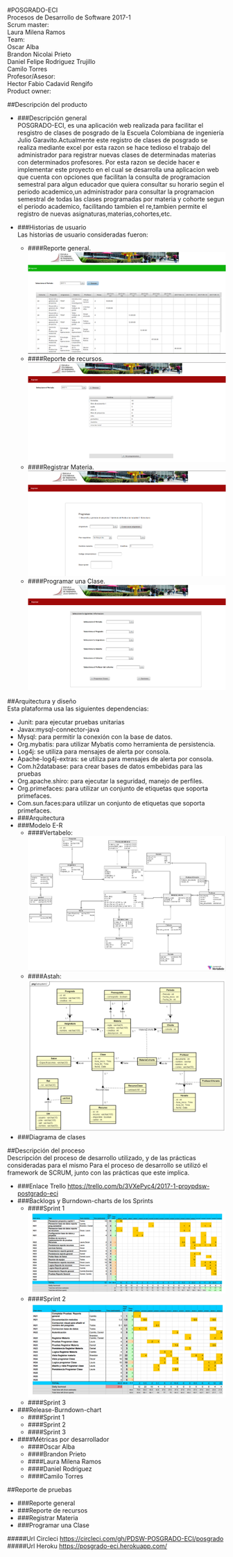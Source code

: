 #POSGRADO-ECI  
	Procesos de Desarrollo de Software 2017-1  
        Scrum master:  
            Laura Milena Ramos   
        Team:  
            Oscar Alba  
            Brandon Nicolai Prieto  
            Daniel Felipe Rodriguez Trujillo  
            Camilo Torres  
        Profesor/Asesor:  
            Hector Fabio Cadavid Rengifo  
        Product owner:  

##Descripción del producto  
* ###Descripción general  
   POSGRADO-ECI, es una aplicación web realizada para facilitar  el resgistro de clases de posgrado de la Escuela    Colombiana de ingeniería Julio Garavito.Actualmente este registro de clases de posgrado se realiza mediante excel por esta razon se hace tedioso el trabajo del administrador para registrar nuevas clases de determinadas materias con determinados profesores. Por esta razon se decide hacer e implementar este proyecto en el cual se desarrolla una aplicacion web que cuenta con opciones que facilitan la consulta de programacion semestral para algun educador que quiera consultar su horario según el periodo academico,un administrador para consultar la programacion semestral de todas las clases programadas por materia y cohorte segun el periodo academico, facilitando tambien el re,tambien permite el registro de nuevas asignaturas,materias,cohortes,etc.  

* ###Historias de usuario  
   Las historias de usuario consideradas fueron:
	* ####Reporte general.
	![](img/ReporteGeneral.PNG)
	* ####Reporte de recursos.
	![](img/ReporteRecursos.PNG)
	* ####Registrar Materia.
	![](img/RegistrarMateria.PNG)
	* ####Programar una Clase.
	![](img/ProgramarClase.PNG)

##Arquitectura y diseño  
Esta plataforma usa las siguientes dependencias:
* Junit: para ejecutar pruebas unitarias
* Javax:mysql-connector-java
* Mysql: para permitir la conexión con la base de datos.
* Org.mybatis: para utilizar Mybatis como herramienta de persistencia.
* Log4j: se utiliza para mensajes de alerta por consola.
* Apache-log4j-extras: se utiliza para mensajes de alerta por consola.
* Com.h2database: para crear bases de datos embebidas para las pruebas
* Org.apache.shiro: para ejecutar la seguridad, manejo de perfiles.
* Org.primefaces: para utilizar un conjunto de etiquetas que soporta primefaces.
* Com.sun.faces:para utilizar un conjunto de etiquetas que soporta primefaces.  
* ###Arquitectura  
* ###Modelo E-R  
	* ####Vertabelo:
	![](img/BaseDeDatos.PNG)
	* ####Astah:
	![](img/ModeloE-R.png)
* ###Diagrama de clases  

##Descripción del proceso  
Descripción del proceso de desarrollo utilizado, y de las prácticas consideradas para el mismo Para el proceso de desarrollo se utilizó el framework de SCRUM, junto con las prácticas que este implica.
  * ###Enlace Trello https://trello.com/b/3VXePyc4/2017-1-proypdsw-postgrado-eci
  * ###Backlogs y Burndown-charts de los Sprints 
  	* ####Sprint 1
	![](img/Sprint1Backlog.png)
	* ####Sprint 2
	![](img/Sprint2Backlog.png)
	* ####Sprint 3
  * ###Release-Burndown-chart  
  	* ####Sprint 1
  	* ####Sprint 2
  	* ####Sprint 3
  * ####Métricas por desarrollador  
  	*	####Oscar Alba
  	*	####Brandon Prieto
  	*	####Laura Milena Ramos
  	*	####Daniel Rodriguez
  	*	####Camilo Torres

##Reporte de pruebas  
* ###Reporte general  
* ###Reporte de recursos  
* ###Registrar Materia  
* ###Programar una Clase  

#####Url Circleci  https://circleci.com/gh/PDSW-POSGRADO-ECI/posgrado
#####Url Heroku  https://posgrado-eci.herokuapp.com/
